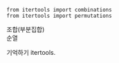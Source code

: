 ~~~
from itertools import combinations
from itertools import permutations
~~~

조합(부분집합)  
순열  

기억하기 itertools.
